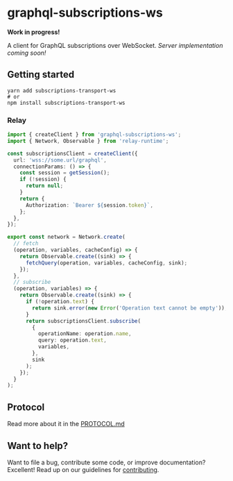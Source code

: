 # graphql-subscriptions-ws

**Work in progress!**

A client for GraphQL subscriptions over WebSocket. _Server implementation coming soon!_

## Getting started

```shell
yarn add subscriptions-transport-ws
# or
npm install subscriptions-transport-ws
```

### Relay

```ts
import { createClient } from 'graphql-subscriptions-ws';
import { Network, Observable } from 'relay-runtime';

const subscriptionsClient = createClient({
  url: 'wss://some.url/graphql',
  connectionParams: () => {
    const session = getSession();
    if (!session) {
      return null;
    }
    return {
      Authorization: `Bearer ${session.token}`,
    };
  },
});

export const network = Network.create(
  // fetch
  (operation, variables, cacheConfig) => {
    return Observable.create((sink) => {
      fetchQuery(operation, variables, cacheConfig, sink);
    });
  },
  // subscribe
  (operation, variables) => {
    return Observable.create((sink) => {
      if (!operation.text) {
        return sink.error(new Error('Operation text cannot be empty'));
      }
      return subscriptionsClient.subscribe(
        {
          operationName: operation.name,
          query: operation.text,
          variables,
        },
        sink
      );
    });
  }
);
```

## Protocol

Read more about it in the [PROTOCOL.md](PROTOCOL.md)

## Want to help?

Want to file a bug, contribute some code, or improve documentation? Excellent! Read up on our
guidelines for [contributing](CONTRIBUTING.md).
